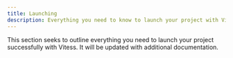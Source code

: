 ```yaml
---
title: Launching
description: Everything you need to know to launch your project with Vitess
---
```


This section seeks to outline everything you need to launch your project successfully with Vitess. It will be updated with additional documentation.
